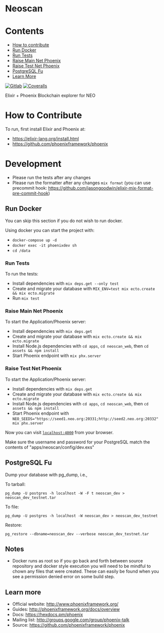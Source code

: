 # Neoscan

# Contents
<!-- TOC depthFrom:1 depthTo:6 withLinks:1 updateOnSave:0 orderedList:0 -->
- [How to contribute](#how-to-contribute)
- [Run Docker](#run-docker)
- [Run Tests](#run-tests)
- [Raise Main Net Phoenix](#raise-main-net-phoenix)
- [Raise Test Net Phoenix](#raise-test-net-phoenix)
- [PostgreSQL Fu](#postgresql-fu)
- [Learn More](#learn-more)

<!-- /TOC -->

[![Gitlab](https://gitlab.com/CityOfZion/neo-scan/badges/master/build.svg)](https://gitlab.com/CityOfZion/neo-scan/pipelines)
[![Coveralls](https://img.shields.io/coveralls/CityOfZion/neo-scan.svg?branch=master)](https://coveralls.io/github/CityOfZion/neo-scan)

Elixir + Phoenix Blockchain explorer for NEO

# How to Contribute

To run, first install Elixir and Phoenix at:

* https://elixir-lang.org/install.html
* https://github.com/phoenixframework/phoenix

# Development
- Please run the tests after any changes
- Please run the formatter after any changes `mix format` (you can use precommit hook: https://github.com/jasongoodwin/elixir-mix-format-pre-commit-hook)

## Run Docker

You can skip this section if you do not wish to run docker.

Using docker you can start the project with:
- `docker-compose up -d`
- `docker exec -it phoenixdev sh`
- `cd /data`

### Run Tests

To run the tests:
 * Install dependencies with `mix deps.get --only test`
 * Create and migrate your database with `MIX_ENV=test mix ecto.create && mix ecto.migrate`
 * Run `mix test`

### Raise Main Net Phoenix

To start the Application/Phoenix server:

  * Install dependencies with `mix deps.get`
  * Create and migrate your database with `mix ecto.create && mix ecto.migrate`
  * Install Node.js dependencies with `cd apps`, `cd neoscan_web`, then `cd assets && npm install`
  * Start Phoenix endpoint with `mix phx.server`

### Raise Test Net Phoenix

To start the Application/Phoenix server:

  * Install dependencies with `mix deps.get`
  * Create and migrate your database with `mix ecto.create && mix ecto.migrate`
  * Install Node.js dependencies with `cd apps`, `cd neoscan_web`, then `cd assets && npm install`
  * Start Phoenix endpoint with `NEO_SEEDS="https://seed1.neo.org:20331;http://seed2.neo.org:20332" mix phx.server`

Now you can visit [`localhost:4000`](http://localhost:4000) from your browser.

Make sure the username and password for your PostgreSQL match the contents of "apps/neoscan/config/dev.exs"

## PostgreSQL Fu

Dump your database with pg_dump, i.e.,

To tarball:

`pg_dump -U postgres -h localhost -W -F t neoscan_dev > neoscan_dev_testnet.tar`

To file:

`pg_dump -U postgres -h localhost -W neoscan_dev > neoscan_dev_testnet`

Restore:

`pg_restore --dbname=neoscan_dev --verbose neoscan_dev_testnet.tar`


## Notes

- Docker runs as root so if you go back and forth between source repository and docker style execution you will need to be mindful to chown any files that were created. These can easily be found when you see a permission denied error on some build step.

## Learn more

  * Official website: http://www.phoenixframework.org/
  * Guides: http://phoenixframework.org/docs/overview
  * Docs: https://hexdocs.pm/phoenix
  * Mailing list: http://groups.google.com/group/phoenix-talk
  * Source: https://github.com/phoenixframework/phoenix
